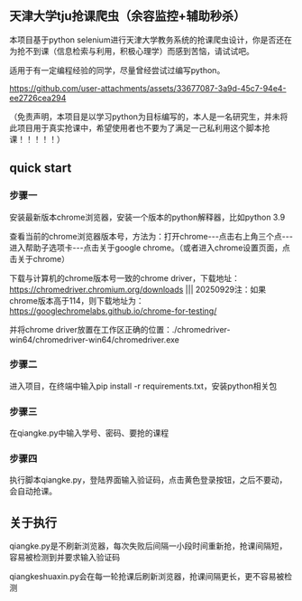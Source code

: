 ## 天津大学tju抢课爬虫（余容监控+辅助秒杀）
本项目基于python selenium进行天津大学教务系统的抢课爬虫设计，你是否还在为抢不到课（信息检索与利用，积极心理学）而感到苦恼，请试试吧。

适用于有一定编程经验的同学，尽量曾经尝试过编写python。


https://github.com/user-attachments/assets/33677087-3a9d-45c7-94e4-ee2726cea294


（免责声明，本项目是以学习python为目标编写的，本人是一名研究生，并未将此项目用于真实抢课中，希望使用者也不要为了满足一己私利用这个脚本抢课！！！！！）

## quick start
### 步骤一
安装最新版本chrome浏览器，安装一个版本的python解释器，比如python 3.9

查看当前的chrome浏览器版本号，方法为：打开chrome---点击右上角三个点---进入帮助子选项卡---点击关于google chrome。（或者进入chrome设置页面，点击关于chrome）

下载与计算机的chrome版本号一致的chrome driver，下载地址：https://chromedriver.chromium.org/downloads ||| 20250929注：如果chrome版本高于114，则下载地址为：https://googlechromelabs.github.io/chrome-for-testing/

并将chrome driver放置在工作区正确的位置：./chromedriver-win64/chromedriver-win64/chromedriver.exe
### 步骤二
进入项目，在终端中输入pip install -r requirements.txt，安装python相关包
### 步骤三
在qiangke.py中输入学号、密码、要抢的课程
### 步骤四
执行脚本qiangke.py，登陆界面输入验证码，点击黄色登录按钮，之后不要动，会自动抢课。

## 关于执行
qiangke.py是不刷新浏览器，每次失败后间隔一小段时间重新抢，抢课间隔短，容易被检测到并要求输入验证码

qiangkeshuaxin.py会在每一轮抢课后刷新浏览器，抢课间隔更长，更不容易被检测
